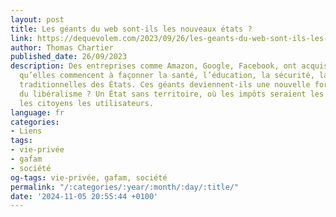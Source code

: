```yaml
---
layout: post
title: Les géants du web sont-ils les nouveaux états ?
link: https://dequevolem.com/2023/09/26/les-geants-du-web-sont-ils-les-nouveaux-etats
author: Thomas Chartier
published_date: 26/09/2023
description: Des entreprises comme Amazon, Google, Facebook, ont acquis un tel pouvoir
  qu’elles commencent à façonner la santé, l’éducation, la sécurité, la monnaie, prérogatives
  traditionnelles des États. Ces géants deviennent-ils une nouvelle forme d’État issue
  du libéralisme ? Un État sans territoire, où les impôts seraient les données, et
  les citoyens les utilisateurs.
language: fr
categories:
- Liens
tags:
- vie-privée
- gafam
- société
og-tags: vie-privée, gafam, société
permalink: "/:categories/:year/:month/:day/:title/"
date: '2024-11-05 20:55:44 +0100'
---
```

